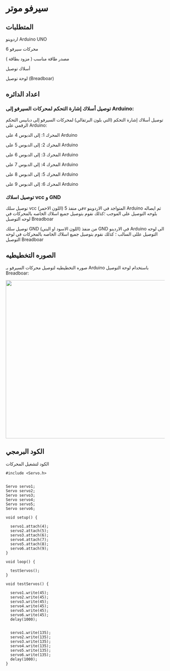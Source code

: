 # سيرفو موتر
## المتطلبات
اردوينو Arduino UNO 

6 محركات سيرفو

مصدر طاقة مناسب ( مزود بطاقة )

أسلاك توصيل

لوحة توصيل (Breadboar) 

## اعداد الدائره 
### توصيل أسلاك إشارة التحكم لمحركات السيرفو إلى Arduino:

توصيل أسلاك إشارة التحكم (التي بلون البرتقالي) لمحركات السيرفو إلى دبابيس التحكم الرقمي على Arduino:

المحرك 1: إلى الدبوس 4 على Arduino

المحرك 2: إلى الدبوس 5 على Arduino

المحرك 3: إلى الدبوس 6 على Arduino

المحرك 4: إلى الدبوس 7 على Arduino

المحرك 5: إلى الدبوس 8 على Arduino

المحرك 6: إلى الدبوس 9 على Arduino

### توصيل اسلاك vcc  و GND 

توصيل سلك vcc (اللون الاحمر) في منفذ 5v المتواجد في الاردوينو Arduino ثم ايصاله بلوحه التوصيل على الموجب ؛كذلك نقوم بتوصيل جميع اسلاك الخاصه بالمحركات في لوحه التوصبل Breadboar

توصيل سلك GND (اللون الاسود او البني) من منفذ GND في الاردينو Arduino الى لوحه التوصيل عللى السالب ؛ كذلك نقوم بتوصيل جميع اسلاك الخاصه بالمحركات في لوحه التوصبل Breadboar

## الصوره التخطيطيه
صوره التخطيطيه لتوصيل محركات السيرفو بـ Arduino باستخدام لوحة التوصيل Breadboar:

<img src= "https://github.com/user-attachments/assets/d7919b17-ebce-401b-af00-f8cbfb3d608e" width="900" height="500">

## الكود البرمجي
الكود لتشغيل المحركات 
```
#include <Servo.h>


Servo servo1;
Servo servo2;
Servo servo3;
Servo servo4;
Servo servo5;
Servo servo6;

void setup() {
  
  servo1.attach(4);
  servo2.attach(5);
  servo3.attach(6);
  servo4.attach(7);
  servo5.attach(8);
  servo6.attach(9);
}

void loop() {
  
  testServos();
}

void testServos() {
  
  servo1.write(45);
  servo2.write(45);
  servo3.write(45);
  servo4.write(45);
  servo5.write(45);
  servo6.write(45);
  delay(1000); 

  
  servo1.write(135);
  servo2.write(135);
  servo3.write(135);
  servo4.write(135);
  servo5.write(135);
  servo6.write(135);
  delay(1000); 
}


```
